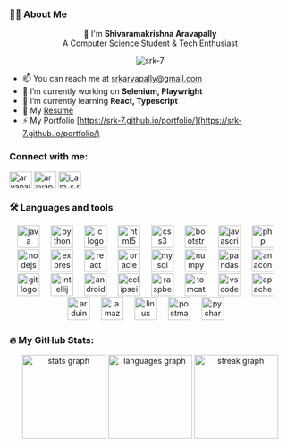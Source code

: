 <h3 align="left">👩‍💻  About Me</h3>

<p align="center">👋 I'm <b>Shivaramakrishna Aravapally</b> <br> A Computer Science Student & Tech Enthusiast</p>

<p align="center"> <img src="https://komarev.com/ghpvc/?username=srk-7&label=Profile%20views&color=0e75b6&style=flat" alt="srk-7" /> </p>

- 📫 You can reach me at [srkarvapally@gmail.com](mailto:srkarvapally@gmail.com "Email ID")
- 🔭 I’m currently working on **Selenium, Playwright**
- 🌱 I’m currently learning **React, Typescript**
- 📄 My [Resume](https://drive.google.com/file/d/10t7ST4C7Ig9tsCg8EhuBqrQYm0WE1Rmw/view?usp=sharing)
- ⚡ My Portfolio [https://srk-7.github.io/portfolio/](https://srk-7.github.io/portfolio/)

<h3 align="left">Connect with me:</h3>
<p align="left">
<a href="https://twitter.com/arvapallysrk" target="blank"><img align="center" src="https://raw.githubusercontent.com/rahuldkjain/github-profile-readme-generator/master/src/images/icons/Social/twitter.svg" alt="arvapallysrk" height="30" width="40" /></a>
<a href="https://linkedin.com/in/aravapally-shivaramakrishna-990361210" target="blank"><img align="center" src="https://raw.githubusercontent.com/rahuldkjain/github-profile-readme-generator/master/src/images/icons/Social/linked-in-alt.svg" alt="aravapally-shivaramakrishna-990361210" height="30" width="40" /></a>
<a href="https://instagram.com/i_am_s.r.k" target="blank"><img align="center" src="https://raw.githubusercontent.com/rahuldkjain/github-profile-readme-generator/master/src/images/icons/Social/instagram.svg" alt="i_am_s.r.k" height="30" width="40" /></a>
</p>


<h3 align="left">🛠 Languages and tools</h3>

<div align="center">
  <img src="https://cdn.jsdelivr.net/gh/devicons/devicon/icons/java/java-original.svg" height="40" alt="java logo" title="Java"/>
  <img width="12" />
  <img src="https://cdn.jsdelivr.net/gh/devicons/devicon/icons/python/python-original.svg" height="40" alt="python logo" title="Python"/>
  <img width="12" />
  <img src="https://cdn.jsdelivr.net/gh/devicons/devicon/icons/c/c-original.svg" height="40" alt="c logo" title="C"/>
  <img width="12" />
  <img src="https://cdn.jsdelivr.net/gh/devicons/devicon/icons/html5/html5-original.svg" height="40" alt="html5 logo" title="HTML5"/>
  <img width="12" />
  <img src="https://cdn.jsdelivr.net/gh/devicons/devicon/icons/css3/css3-original.svg" height="40" alt="css3 logo" title="CSS"/>
  <img width="12" />
  <img src="https://cdn.jsdelivr.net/gh/devicons/devicon/icons/bootstrap/bootstrap-original.svg" height="40" alt="bootstrap logo" title="Bootstrap"/>
  <img width="12" />
  <img src="https://skillicons.dev/icons?i=js" height="40" alt="javascript logo" title="JavaScript"/>
  <img width="12" />
  <img src="https://skillicons.dev/icons?i=php" height="40" alt="php logo" title="PHP"/>
  <img width="12" />
  <img src="https://cdn.jsdelivr.net/gh/devicons/devicon/icons/nodejs/nodejs-original.svg" height="40" alt="nodejs logo" title="Node JS"/>
  <img width="12" />
  <img src="https://skillicons.dev/icons?i=express" height="40" alt="express logo" title="Express JS"/>
  <img width="12" />
  <img src="https://skillicons.dev/icons?i=react" height="40" alt="react logo" title="React JS"/>
  <img width="12" />
  <img src="https://cdn.jsdelivr.net/gh/devicons/devicon/icons/oracle/oracle-original.svg" height="40" alt="oracle logo" title="Oracle"/>
  <img width="12" /> 
  <img src="https://cdn.jsdelivr.net/gh/devicons/devicon/icons/mysql/mysql-original.svg" height="40" alt="mysql logo" title="MySQL"/>
  <img width="12" />
  <img src="https://cdn.jsdelivr.net/gh/devicons/devicon/icons/numpy/numpy-original.svg" height="40" alt="numpy logo" title="Numpy"/>
  <img width="12" />
  <img src="https://cdn.jsdelivr.net/gh/devicons/devicon/icons/pandas/pandas-original.svg" height="40" alt="pandas logo" title="Pandas"/>
  <img width="12" />
  <img src="https://cdn.simpleicons.org/anaconda/44A833" height="40" alt="anaconda logo" title="Anaconda"/>
  <img width="12" />
  <img src="https://cdn.jsdelivr.net/gh/devicons/devicon/icons/git/git-original.svg" height="40" alt="git logo" title="Git"/>
  <img width="12" />
  <img src="https://cdn.jsdelivr.net/gh/devicons/devicon/icons/intellij/intellij-original.svg" height="40" alt="intellij logo" title="IntelliJ IDEA"/>
  <img width="12" />
  <img src="https://skillicons.dev/icons?i=androidstudio" height="40" alt="androidstudio logo" title="Android Studio"/>
  <img width="12" />
  <img src="https://skillicons.dev/icons?i=eclipse" height="40" alt="eclipseide logo" title="Eclipse IDE"/>
  <img width="12" />
  <img src="https://cdn.jsdelivr.net/gh/devicons/devicon/icons/raspberrypi/raspberrypi-original.svg" height="40" alt="raspberrypi logo" title="Raspberry Pi"/>
  <img width="12" />
  <img src="https://cdn.jsdelivr.net/gh/devicons/devicon/icons/tomcat/tomcat-original.svg" height="40" alt="tomcat logo" title="Tomcat"/>
  <img width="12" />
  <img src="https://cdn.jsdelivr.net/gh/devicons/devicon/icons/vscode/vscode-original.svg" height="40" alt="vscode logo" title="Visual Studio Code"/>
  <img width="12" />
  <img src="https://cdn.simpleicons.org/apache/D22128" height="40" alt="apache logo" title="Apache"/>
  <img width="12" />
  <img src="https://skillicons.dev/icons?i=arduino" height="40" alt="arduino logo" title="Arduino"/>
  <img width="12" />
  <img src="https://skillicons.dev/icons?i=aws" height="40" alt="amazonwebservices logo" title="AWS"/>
  <img width="12" />
  <img src="https://skillicons.dev/icons?i=linux" height="40" alt="linux logo" title="Linux"/>
  <img width="12" />
  <img src="https://skillicons.dev/icons?i=postman" height="40" alt="postman logo" title="Postman"/>
  <img width="12" />
  <img src="https://cdn.jsdelivr.net/gh/devicons/devicon/icons/pycharm/pycharm-original.svg" height="40" alt="pycharm logo" title="PyCharm"/>
  <img width="12" />

</div>

<h3 align="left">🔥   My GitHub Stats:</h3>

<div align="center">
  <img src="https://github-readme-stats.vercel.app/api?username=srk-7&hide_title=false&hide_rank=false&show_icons=true&include_all_commits=true&count_private=true&disable_animations=false&theme=react&locale=en&hide_border=false&order=1" height="150" alt="stats graph"  />
  <img src="https://github-readme-stats.vercel.app/api/top-langs?username=srk-7&locale=en&hide_title=false&layout=compact&card_width=320&langs_count=5&theme=react&hide_border=false&order=2" height="150" alt="languages graph"  />
  <img src="https://streak-stats.demolab.com?user=srk-7&locale=en&mode=daily&theme=react&hide_border=false&border_radius=5&order=3" height="150" alt="streak graph"  />
</div>

